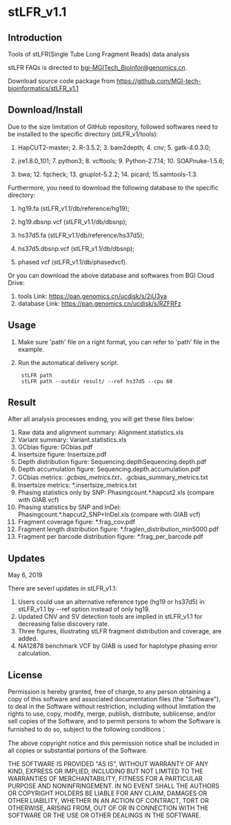 # stLFR_v1.1

Introduction
-------
Tools of stLFR(Single Tube Long Fragment Reads) data analysis

stLFR FAQs is directed to bgi-MGITech_Bioinfor@genomics.cn.

Download source code package from https://github.com/MGI-tech-bioinformatics/stLFR_v1.1


Download/Install
----------------
Due to the size limitation of GitHub repository, followed softwares need to be installed to the specific directory (stLFR_v1/tools):

1. HapCUT2-master; 2. R-3.5.2; 3. bam2depth; 4. cnv; 5. gatk-4.0.3.0;

6. jre1.8.0_101; 7. python3; 8. vcftools; 9. Python-2.7.14; 10. SOAPnuke-1.5.6; 

11. bwa; 12. fqcheck; 13. gnuplot-5.2.2; 14. picard; 15.samtools-1.3.

Furthermore, you need to download the following database to the specific directory:

1. hg19.fa (stLFR_v1.1/db/reference/hg19);

2. hg19.dbsnp.vcf (stLFR_v1.1/db/dbsnp);

3. hs37d5.fa (stLFR_v1.1/db/reference/hs37d5);

4. hs37d5.dbsnp.vcf (stLFR_v1.1/db/dbsnp);

5. phased vcf (stLFR_v1.1/db/phasedvcf).

Or you can download the above database and softwares from BGI Cloud Drive:

1. tools Link: https://pan.genomics.cn/ucdisk/s/2iU3ya
2. database Link: https://pan.genomics.cn/ucdisk/s/RZFRFz

Usage
-------
1. Make sure 'path' file on a right format, you can refer to 'path' file in the example.

2. Run the automatical delivery script.

        stLFR path 
        stLFR path --outdir result/ --ref hs37d5 --cpu 60

Result
-------
After all analysis processes ending, you will get these files below:

1. Raw data and alignment summary: Alignment.statistics.xls 
2. Variant summary: Variant.statistics.xls 
3. GCbias figure: GCbias.pdf 
4. Insertsize figure: Insertsize.pdf 
5. Depth distribution figure: Sequencing.depthSequencing.depth.pdf 
6. Depth accumulation figure: Sequencing.depth.accumulation.pdf          
7. GCbias metrics: *.gcbias_metrics.txt，*.gcbias_summary_metrics.txt
8. Insertsize metrics: *.insertsize_metrics.txt
9. Phasing statistics only by SNP: Phasingcount.*.hapcut2.xls (compare with GIAB vcf)
10. Phasing statistics by SNP and InDel: Phasingcount.*.hapcut2_SNP+InDel.xls (compare with GIAB vcf)
11. Fragment coverage figure: *.frag_cov.pdf
12. Fragment length distribution figure: *.fraglen_distribution_min5000.pdf
13. Fragment per barcode distribution figure: *.frag_per_barcode.pdf

Updates 
-------
May 6, 2019

There are severl updates in stLFR_v1.1:
1. Users could use an alternative reference type (hg19 or hs37d5) in stLFR_v1.1 by --ref option instead of only hg19.
2. Updated CNV and SV detection tools are implied in stLFR_v1.1 for decreasing false discovery rate.
3. Three figures, illustrating stLFR fragment distribution and coverage, are added.
4. NA12878 benchmark VCF by GIAB is used for haplotype phasing error calculation.


License
-------
Permission is hereby granted, free of charge, to any person obtaining a copy of this software and associated documentation files (the "Software"), to deal in the Software without restriction, including without limitation the rights to use, copy, modify, merge, publish, distribute, sublicense, and/or sell copies of the Software, and to permit persons to whom the Software is furnished to do so, subject to the following conditions： 
  
The above copyright notice and this permission notice shall be included in all copies or substantial portions of the Software.
  
THE SOFTWARE IS PROVIDED "AS IS", WITHOUT WARRANTY OF ANY KIND, EXPRESS OR IMPLIED, INCLUDING BUT NOT LIMITED TO THE WARRANTIES OF MERCHANTABILITY, FITNESS FOR A PARTICULAR PURPOSE AND NONINFRINGEMENT. IN NO EVENT SHALL THE AUTHORS OR COPYRIGHT HOLDERS BE LIABLE FOR ANY CLAIM, DAMAGES OR OTHER LIABILITY, WHETHER IN AN ACTION OF CONTRACT, TORT OR OTHERWISE, ARISING FROM, OUT OF OR IN CONNECTION WITH THE SOFTWARE OR THE USE OR OTHER DEALINGS IN THE SOFTWARE.
